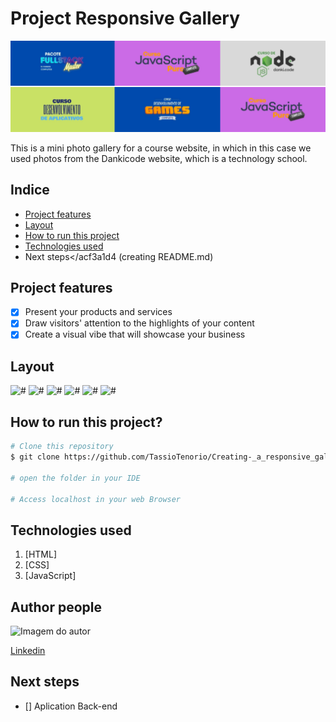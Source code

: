 
# Project Responsive Gallery

![gallery](logo_photo/gallery_photos.png)

This is a mini photo gallery for a course website, in which in this case we used photos from the Dankicode website, which is a technology school.

## Indice

- <a href="#-functionalities">Project features</a>
- <a href="#-Layout">Layout</a>
- <a href="#-run">How to run this project</a>
- <a href="#-technologies">Technologies used</a>
- <acf3a1d4 href="#-Next steps">Next steps</acf3a1d4 (creating README.md)

## Project features

- [x] Present your products and services
- [x] Draw visitors' attention to the highlights of your content
- [x] Create a visual vibe that will showcase your business

## Layout

![#](https://blog.dankicode.com/wp-content/uploads/2022/03/2.jpg)
![#](https://blog.dankicode.com/wp-content/uploads/2022/03/4.jpg)
![#](https://blog.dankicode.com/wp-content/uploads/2022/03/5.jpg)
![#](https://blog.dankicode.com/wp-content/uploads/2022/03/6.jpg)
![#](https://blog.dankicode.com/wp-content/uploads/2022/03/3.jpg)
![#](https://blog.dankicode.com/wp-content/uploads/2022/03/4.jpg)

## How to run this project?

```bash
# Clone this repository
$ git clone https://github.com/TassioTenorio/Creating-_a_responsive_galary_of_photos.git

# open the folder in your IDE

# Access localhost in your web Browser

```

## Technologies used

1. [HTML]
2. [CSS]
3. [JavaScript]

## Author people
<img style="width:200px" src="foto_perfil.jpg" alt="Imagem do autor">

[Linkedin](www.linkedin.com/in/tassiotenorio)

## Next steps
- [] Aplication Back-end 
